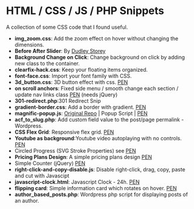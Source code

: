# HTML / CSS / JS / PHP Snippets
A collection of some CSS code that I found useful.

<ul>
  <li><b>img_zoom.css</b>: Add the zoom effect on hover without changing the dimensions.  </li>
  <li><b>Before After Slider</b>: By <a href="https://codepen.io/dudleystorey"> Dudley Storey </a></li>
  <li><b>Background Change on Click</b>: Change background on click by adding new class to the container.</li>
  <li><b>clearfix-hack.css</b>: Keep your floating items organized.</li>
  <li><b>font-face.css</b>: Import your font family with CSS.</li>
  <li><b>3d_button.css</b>: 3D button effect with css. <a href="https://codepen.io/stakitos/pen/zYOyXWK">PEN</a></li>
  <li><b>on scroll anchors</b>: Fixed side menu / smooth change each section / update nav links class <a href="https://codepen.io/stakitos/pen/gOYJVap">PEN</a> (needs jQuery)</li>
  <li><b>301-redirect.php</b>:301 Redirect Snip</li>
  <li><b>gradient-border.css</b>: Add a border with gradient. <a href="https://codepen.io/stakitos/pen/mdbNBoB">PEN</a></li>
  <li><b>magnific-popup.js</b>: <a href="https://github.com/dimsemenov/Magnific-Popup">Original Repo</a> | Popup Script | <a href="https://codepen.io/stakitos/pen/ExxaOOx">PEN</a></li>
  <li><b>acf_to_slug.php</b>: Add custom field value to the post/page permalink - Wordpress.</li>
  <li><b>CSS Flex Grid</b>: Responsive flex grid. <a href="https://codepen.io/stakitos/pen/gOOaazw">PEN</a></li>
  <li><b>Youtube as background</b>:Youtube video autoplaying with no controls. <a href="https://codepen.io/stakitos/pen/GRRWmGJ">PEN</a> </li>
  <li>Circled Progress (SVG Stroke Properties) see <a href="https://codepen.io/stakitos/pen/wvvdOeJ">PEN</a></li>
  <li><b>Pricing Plans Design</b>: A simple pricing plans design <a href="https://codepen.io/stakitos/full/BaamVJx">PEN</a></li>
  <li>Simple Counter (jQuery) <a href="https://codepen.io/stakitos/pen/NWWwQvd">PEN</a></li>
  <li><b>right-click-and-copy-disable.js</b>: Disable right-click, drag, copy, paste and cut with Javascipt</li>
  <li><b>javascript-clock.html</b>: Javascript Clock - 24h. <a href="https://codepen.io/stakitos/pen/XWWPbZM">PEN</a></li>
  <li><b>flipping card</b>: Simple information card which rotates on hover. <a href="https://codepen.io/stakitos/pen/vYYVRyv">PEN</a></li>
  <li><b>author_based_posts.php</b>: Wordpress php script for displaying posts of an author.</li>
</ul>
